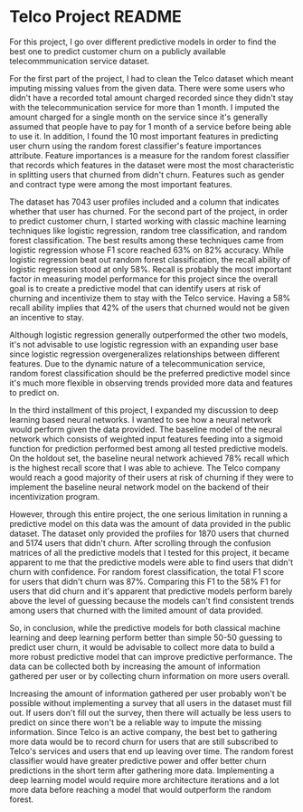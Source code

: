 # Telco Project README

For this project, I go over different predictive models in order to find the best one to predict customer churn on a publicly available telecommmunication service dataset.

For the first part of the project, I had to clean the Telco dataset which meant imputing missing values from the given data. There were some users who didn't have a recorded total amount charged recorded since they didn't stay with the telecommunication service for more than 1 month. I imputed the amount charged for a single month on the service since it's generally assumed that people have to pay for 1 month of a service before being able to use it. In addition, I found the 10 most important features in predicting user churn using the random forest classifier's feature importances attribute. Feature importances is a measure for the random forest classifier that records which features in the dataset were most the most characteristic in splitting users that churned from didn't churn. Features such as gender and contract type were among the most important features.

The dataset has 7043 user profiles included and a column that indicates whether that user has churned. For the second part of the project, in order to predict customer churn, I started working with classic machine learning techniques like logistic regression, random tree classification, and random forest classification. The best results among these techniques came from logistic regression whose F1 score reached 63% on 82% accuracy. While logistic regression beat out random forest classification, the recall ability of logistic regression stood at only 58%. Recall is probably the most important factor in measuring model performance for this project since the overall goal is to create a predictive model that can identify users at risk of churning and incentivize them to stay with the Telco service. Having a 58% recall ability implies that 42% of the users that churned would not be given an incentive to stay. 

Although  logistic regression generally outperformed the other two models, it's not advisable to use logistic regression with an expanding user base since logistic regression overgeneralizes relationships between different features. Due to the dynamic nature of a telecommunication service, random forest classification should be the preferred predictive model since it's much more flexible in observing trends provided more data and features to predict on.

In the third installment of this project, I expanded my discussion to deep learning based neural networks. I wanted to see how a neural network would perform given the data provided. The baseline model of the neural network which consists of weighted input features feeding into a sigmoid function for prediction performed best among all tested predictive models. On the holdout set, the baseline neural network achieved 78% recall which is the highest recall score that I was able to achieve. The Telco company would reach a good majority of their users at risk of churning if they were to implement the baseline neural network model on the backend of their incentivization program. 

However, through this entire project, the one serious limitation in running a predictive model on this data was the amount of data provided in the public dataset. The dataset only provided the profiles for 1870 users that churned and 5174 users that didn't churn. After scrolling through the confusion matrices of all the predictive models that I tested for this project, it became apparent to me that the predictive models were able to find users that didn't churn with confidence. For random forest classification, the total F1 score for users that didn't churn was 87%. Comparing this F1 to the 58% F1 for users that did churn and it's apparent that predictive models perform barely above the level of guessing because the models can't find consistent trends among users that churned with the limited amount of data provided.

So, in conclusion, while the predictive models for both classical machine learning and deep learning perform better than simple 50-50 guessing to predict user churn, it would be advisable to collect more data to build a more robust predictive model that can improve predictive performance. The data can be collected both by increasing the amount of information gathered per user or by collecting churn information on more users overall. 

Increasing the amount of information gathered per user probably won't be possible without implementing a survey that all users in the dataset must fill out. If users don't fill out the survey, then there will actually be less users to predict on since there won't be a reliable way to impute the missing information. Since Telco is an active company, the best bet to gathering more data would be to record churn for users that are still subscribed to Telco's services and users that end up leaving over time. The random forest classifier would have greater predictive power and offer better churn predictions in the short term after gathering more data. Implementing a deep learning model would require more architecture iterations and a lot more data before reaching a model that would outperform the random forest.
